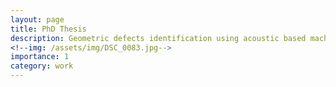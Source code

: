 ```yaml
---
layout: page
title: PhD Thesis
description: Geometric defects identification using acoustic based machine learning Models for Wire Arc Additive Manufacturing(WAAM)
<!--img: /assets/img/DSC_0083.jpg-->
importance: 1
category: work
---
```

<!-----
    layout: page
    title: project
    description: a project with a background image
    img: /assets/img/DSC_0083.jpg
    ---
<!--
during metal additive manufacturing
process.
-->
```
